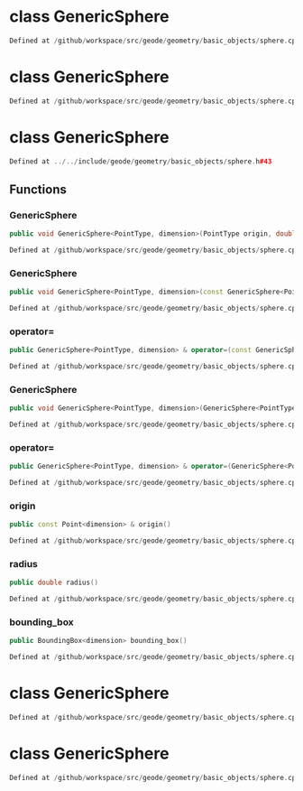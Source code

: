 # class GenericSphere

```cpp
Defined at /github/workspace/src/geode/geometry/basic_objects/sphere.cpp#165
```

# class GenericSphere

```cpp
Defined at /github/workspace/src/geode/geometry/basic_objects/sphere.cpp#164
```

# class GenericSphere

```cpp
Defined at ../../include/geode/geometry/basic_objects/sphere.h#43
```

## Functions

### GenericSphere

```cpp
public void GenericSphere<PointType, dimension>(PointType origin, double radius)
```

```cpp
Defined at /github/workspace/src/geode/geometry/basic_objects/sphere.cpp#30
```

### GenericSphere

```cpp
public void GenericSphere<PointType, dimension>(const GenericSphere<PointType, dimension> & other)
```

```cpp
Defined at /github/workspace/src/geode/geometry/basic_objects/sphere.cpp#36
```

### operator=

```cpp
public GenericSphere<PointType, dimension> & operator=(const GenericSphere<PointType, dimension> & other)
```

```cpp
Defined at /github/workspace/src/geode/geometry/basic_objects/sphere.cpp#42
```

### GenericSphere

```cpp
public void GenericSphere<PointType, dimension>(GenericSphere<PointType, dimension> && other)
```

```cpp
Defined at /github/workspace/src/geode/geometry/basic_objects/sphere.cpp#51
```

### operator=

```cpp
public GenericSphere<PointType, dimension> & operator=(GenericSphere<PointType, dimension> && other)
```

```cpp
Defined at /github/workspace/src/geode/geometry/basic_objects/sphere.cpp#58
```

### origin

```cpp
public const Point<dimension> & origin()
```

```cpp
Defined at /github/workspace/src/geode/geometry/basic_objects/sphere.cpp#67
```

### radius

```cpp
public double radius()
```

```cpp
Defined at /github/workspace/src/geode/geometry/basic_objects/sphere.cpp#73
```

### bounding_box

```cpp
public BoundingBox<dimension> bounding_box()
```

```cpp
Defined at /github/workspace/src/geode/geometry/basic_objects/sphere.cpp#79
```



# class GenericSphere

```cpp
Defined at /github/workspace/src/geode/geometry/basic_objects/sphere.cpp#162
```

# class GenericSphere

```cpp
Defined at /github/workspace/src/geode/geometry/basic_objects/sphere.cpp#163
```

